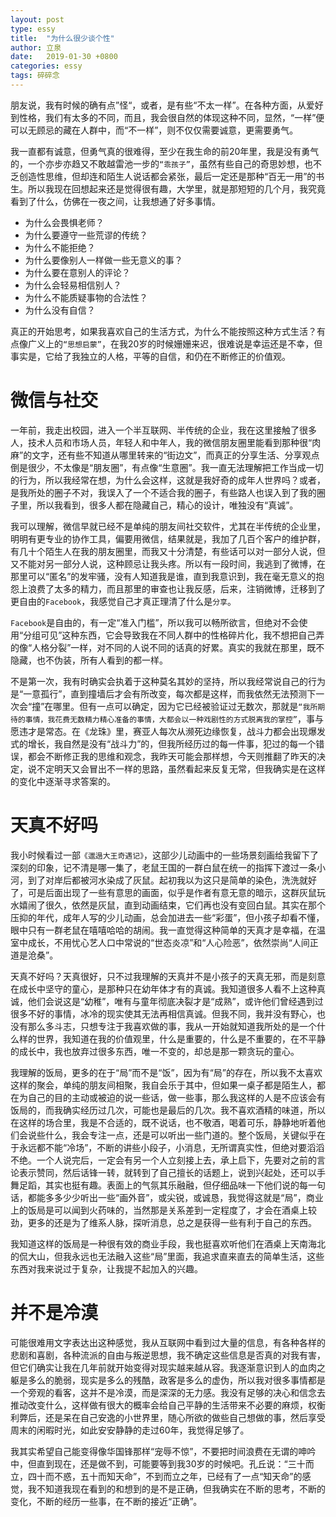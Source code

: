 ```yaml
---
layout: post
type: essy
title:  "为什么很少谈个性"
author: 立泉
date:   2019-01-30 +0800
categories: essy
tags: 碎碎念
---
```


朋友说，我有时候的确有点”怪“，或者，是有些“不太一样”。在各种方面，从爱好到性格，我们有太多的不同，而且，我会很自然的体现这种不同，显然，“一样”便可以无顾忌的藏在人群中，而“不一样”，则不仅仅需要诚意，更需要勇气。

我一直都有诚意，但勇气真的很难得，至少在我生命的前20年里，我是没有勇气的，一个亦步亦趋又不敢越雷池一步的`“乖孩子”`，虽然有些自己的奇思妙想，也不乏创造性思维，但却连和陌生人说话都会紧张，最后一定还是那种“百无一用”的书生。所以我现在回想起来还是觉得很有趣，大学里，就是那短短的几个月，我究竟看到了什么，仿佛在一夜之间，让我想通了好多事情。

* 为什么会畏惧老师？
* 为什么要遵守一些荒谬的传统？
* 为什么不能拒绝？
* 为什么要像别人一样做一些无意义的事？
* 为什么要在意别人的评论？
* 为什么会轻易相信别人？
* 为什么不能质疑事物的合法性？
* 为什么没有自信？

真正的开始思考，如果我喜欢自己的生活方式，为什么不能按照这种方式生活？有点像广义上的`“思想启蒙”`，在我20岁的时候姗姗来迟，很难说是幸运还是不幸，但事实是，它给了我独立的人格，平等的自信，和仍在不断修正的价值观。

# 微信与社交

一年前，我走出校园，进入一个半互联网、半传统的企业，我在这里接触了很多人，技术人员和市场人员，年轻人和中年人，我的微信朋友圈里能看到那种很“肉麻”的文字，还有些不知道从哪里转来的“街边文”，而真正的分享生活、分享观点倒是很少，不太像是“朋友圈”，有点像“生意圈”。我一直无法理解把工作当成一切的行为，所以我经常在想，为什么会这样，这就是我好奇的成年人世界吗？或者，是我所处的圈子不对，我误入了一个不适合我的圈子，有些路人也误入到了我的圈子里，所以我看到，很多人都在隐藏自己，精心的设计，唯独没有“真诚”。

我可以理解，微信早就已经不是单纯的朋友间社交软件，尤其在半传统的企业里，明明有更专业的协作工具，偏要用微信，结果就是，我加了几百个客户的维护群，有几十个陌生人在我的朋友圈里，而我又十分清楚，有些话可以对一部分人说，但又不能对另一部分人说，这种顾忌让我头疼。所以有一段时间，我逃到了微博，在那里可以“匿名”的发牢骚，没有人知道我是谁，直到我意识到，我在毫无意义的抱怨上浪费了太多的精力，而且那里的审查也让我反感，后来，注销微博，迁移到了更自由的`Facebook`，我感觉自己才真正理清了什么是`分享`。

`Facebook`是自由的，有一定“准入门槛”，所以我可以畅所欲言，但绝对不会使用“分组可见”这种东西，它会导致我在不同人群中的性格碎片化，我不想把自己弄的像“人格分裂”一样，对不同的人说不同的话真的好累。真实的我就在那里，既不隐藏，也不伪装，所有人看到的都一样。

不是第一次，我有时确实会执着于这种莫名其妙的坚持，所以我经常说自己的行为是“一意孤行”，直到撞墙后才会有所改变，每次都是这样，而我依然无法预测下一次会“撞”在哪里。但有一点可以确定，因为它已经被验证过无数次，那就是`“我所期待的事情，我花费无数精力精心准备的事情，大都会以一种戏剧性的方式脱离我的掌控”`，事与愿违才是常态。在《龙珠》里，赛亚人每次从濒死边缘恢复，战斗力都会出现爆发式的增长，我自然是没有“战斗力”的，但我所经历过的每一件事，犯过的每一个错误，都会不断修正我的思维和观念，我昨天可能会那样想，今天则推翻了昨天的决定，说不定明天又会冒出不一样的思路，虽然看起来反复无常，但我确实是在这样的变化中逐渐寻求答案的。

# 天真不好吗

我小时候看过一部`《邋遢大王奇遇记》`，这部少儿动画中的一些场景刻画给我留下了深刻的印象，记不清是哪一集了，老鼠王国的一群白鼠在统一的指挥下渡过一条小河，到了对岸后都被河水染成了灰鼠。起初我以为这只是简单的染色，洗洗就好了，可是后面出现了一些有意思的画面，似乎是作者有意无意的暗示，这群灰鼠玩水嬉闹了很久，依然是灰鼠，直到动画结束，它们再也没有变回白鼠。其实在那个压抑的年代，成年人写的少儿动画，总会加进去一些“彩蛋”，但小孩子却看不懂，眼中只有一群老鼠在嘻嘻哈哈的胡闹。我一直觉得这种简单的天真才是幸福，在温室中成长，不用忧心艺人口中常说的“世态炎凉”和“人心险恶”，依然崇尚“人间正道是沧桑”。

天真不好吗？天真很好，只不过我理解的天真并不是小孩子的天真无邪，而是刻意在成长中坚守的童心，是那种只在幼年体才有的真诚。我知道很多人看不上这种真诚，他们会说这是“幼稚”，唯有与童年彻底决裂才是“成熟”，或许他们曾经遇到过很多不好的事情，冰冷的现实使其无法再相信真诚。但我不同，我并没有野心，也没有那么多斗志，只想专注于我喜欢做的事，我从一开始就知道我所处的是一个什么样的世界，我知道在我的价值观里，什么是重要的，什么是不重要的，在不平静的成长中，我也放弃过很多东西，唯一不变的，却总是那一颗贪玩的童心。

我理解的饭局，更多的在于“局”而不是“饭”，因为有“局”的存在，所以我不太喜欢这样的聚会，单纯的朋友间相聚，我自会乐于其中，但如果一桌子都是陌生人，都在为自己的目的主动或被迫的说一些话，做一些事，那么我这样的人是不应该会有饭局的，而我确实经历过几次，可能也是最后的几次。我不喜欢酒精的味道，所以在这样的场合里，我是不合适的，既不说话，也不敬酒，喝着可乐，静静地听着他们会说些什么，我会专注一点，还是可以听出一些门道的。整个饭局，关键似乎在于永远都不能“冷场”，不断的讲些小段子，小消息，无所谓真实性，但绝对要滔滔不绝。一个人说完后，一定会有另一个人立刻接上去，承上启下，先要对之前的言论表示赞同，然后话锋一转，就转到了自己擅长的话题上，说到兴起处，还可以手舞足蹈，其实也挺有趣。表面上的气氛其乐融融，但仔细品味一下他们说的每一句话，都能多多少少听出一些“画外音”，或尖锐，或诚恳，我觉得这就是“局”，商业上的饭局是可以闻到火药味的，当然那是关系差到一定程度了，才会在酒桌上较劲，更多的还是为了维系人脉，探听消息，总之是获得一些有利于自己的东西。

我知道这样的饭局是一种很有效的商业手段，我也挺喜欢听他们在酒桌上天南海北的侃大山，但我永远也无法融入这些“局”里面，我追求直来直去的简单生活，这些东西对我来说过于复杂，让我提不起加入的兴趣。

# 并不是冷漠

可能很难用文字表达出这种感觉，我从互联网中看到过大量的信息，有各种各样的悲剧和喜剧，各种流派的自由与叛逆思想，我不确定这些信息是否真的对我有害，但它们确实让我在几年前就开始变得对现实越来越从容。我逐渐意识到人的血肉之躯是多么的脆弱，现实是多么的残酷，政客是多么的虚伪，所以我对很多事情都是一个旁观的看客，这并不是冷漠，而是深深的无力感。我没有足够的决心和信念去推动改变什么，这样做有很大的概率会给自己平静的生活带来不必要的麻烦，权衡利弊后，还是呆在自己安逸的小世界里，随心所欲的做些自己想做的事，然后享受周末的闲暇时光，如此安安静静的走过60年，我觉得足够了。

我其实希望自己能变得像华国锋那样“宠辱不惊”，不要把时间浪费在无谓的呻吟中，但直到现在，还是做不到，可能要等到我30岁的时候吧。孔丘说：“三十而立，四十而不惑，五十而知天命”，不到而立之年，已经有了一点“知天命”的感觉，我不知道我现在看到的和想到的是不是正确，但我确实在不断的思考，不断的变化，不断的经历一些事，在不断的接近“正确”。